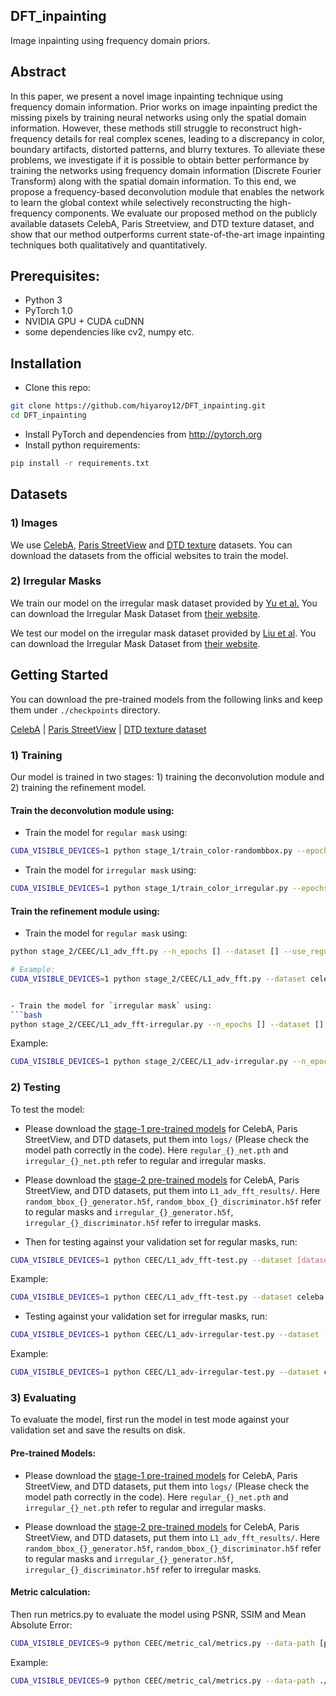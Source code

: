 ## DFT_inpainting
Image inpainting using frequency domain priors.

## Abstract
In this paper, we present a novel image inpainting technique using frequency domain information. Prior works on image inpainting predict the missing pixels by training neural networks using only the spatial domain information. However, these methods still struggle to reconstruct high-frequency details for real complex scenes, leading to a discrepancy in color, boundary artifacts, distorted patterns, and blurry textures. To alleviate these problems, we investigate if it is possible to obtain better performance by training the networks using frequency domain information (Discrete Fourier Transform) along with the spatial domain information. To this end, we propose a frequency-based deconvolution module that enables the network to learn the global context while selectively reconstructing the high-frequency components. We evaluate our proposed method on the publicly available datasets CelebA, Paris Streetview, and DTD texture dataset, and show that our method outperforms current state-of-the-art image inpainting techniques both qualitatively and quantitatively. 

## Prerequisites: 
- Python 3
- PyTorch 1.0
- NVIDIA GPU + CUDA cuDNN
- some dependencies like cv2, numpy etc. 


## Installation
- Clone this repo:
```bash
git clone https://github.com/hiyaroy12/DFT_inpainting.git
cd DFT_inpainting
```
- Install PyTorch and dependencies from http://pytorch.org
- Install python requirements:
```bash
pip install -r requirements.txt
```

## Datasets
### 1) Images
We use [CelebA](http://mmlab.ie.cuhk.edu.hk/projects/CelebA.html), [Paris StreetView](https://github.com/pathak22/context-encoder) and [DTD texture](https://www.robots.ox.ac.uk/~vgg/data/dtd/) datasets. You can download the datasets from the official websites to train the model. 

### 2) Irregular Masks
We train our model on the irregular mask dataset provided by [Yu et al.]() You can download the Irregular Mask Dataset from [their website]().

We test our model on the irregular mask dataset provided by [Liu et al](https://arxiv.org/abs/1804.07723). You can download the Irregular Mask Dataset from [their website](http://masc.cs.gmu.edu/wiki/partialconv).

## Getting Started
You can download the pre-trained models from the following links and keep them under `./checkpoints` directory.

[CelebA]() | [Paris StreetView]() | [DTD texture dataset]()

### 1) Training
Our model is trained in two stages: 1) training the deconvolution module and 2) training the refinement model. 
#### Train the deconvolution module using:
- Train the model for `regular mask` using:
```bash
CUDA_VISIBLE_DEVICES=1 python stage_1/train_color-randombbox.py --epochs 100 --dataset celeba --use_regular 1
```

- Train the model for `irregular mask` using:
```bash
CUDA_VISIBLE_DEVICES=1 python stage_1/train_color_irregular.py --epochs 100 --dataset celeba --use_irregular 1
```

#### Train the refinement module using:
- Train the model for `regular mask` using:
```bash
python stage_2/CEEC/L1_adv_fft.py --n_epochs [] --dataset [] --use_regular 1

# Example:
CUDA_VISIBLE_DEVICES=1 python stage_2/CEEC/L1_adv_fft.py --dataset celeba --n_epochs 300 --use_regular 1


- Train the model for `irregular mask` using:
```bash
python stage_2/CEEC/L1_adv_fft-irregular.py --n_epochs [] --dataset [] --use_irregular 1
```
Example:
```bash
CUDA_VISIBLE_DEVICES=1 python stage_2/CEEC/L1_adv-irregular.py --n_epochs 300 --dataset celeba --use_irregular 1
```

### 2) Testing
To test the model:

- Please download the [stage-1 pre-trained models](https://drive.google.com/drive/folders/1ZWtyd8jb9R14OqJN0ytpgYNDz3XbLu7_?usp=sharing) for CelebA, Paris StreetView, and DTD datasets, put them into `logs/` (Please check the model path correctly in the code). Here `regular_{}_net.pth` and `irregular_{}_net.pth` refer to regular and irregular masks.

- Please download the [stage-2 pre-trained models](https://drive.google.com/drive/folders/1K4ry5qlkzMzk3ZqrS1sLm4p949ebIXfv?usp=sharing) for CelebA, Paris StreetView, and DTD datasets, put them into `L1_adv_fft_results/`. Here `random_bbox_{}_generator.h5f`, `random_bbox_{}_discriminator.h5f` refer to regular masks and `irregular_{}_generator.h5f`, `irregular_{}_discriminator.h5f` refer to irregular masks.

- Then for testing against your validation set for regular masks, run:
```bash
CUDA_VISIBLE_DEVICES=1 python CEEC/L1_adv_fft-test.py --dataset [dataset_name] --use_regular 1
```
Example:
```bash
CUDA_VISIBLE_DEVICES=1 python CEEC/L1_adv_fft-test.py --dataset celeba --use_regular 1
```

- Testing against your validation set for irregular masks, run:
```bash
CUDA_VISIBLE_DEVICES=1 python CEEC/L1_adv-irregular-test.py --dataset [dataset_name] --use_irregular 1 --perc_test_mask []
```
Example:
```bash
CUDA_VISIBLE_DEVICES=1 python CEEC/L1_adv-irregular-test.py --dataset celeba --use_irregular 1 --perc_test_mask 0.1
```

### 3) Evaluating
To evaluate the model, first run the model in test mode against your validation set and save the results on disk. 

#### Pre-trained Models: 
- Please download the [stage-1 pre-trained models](https://drive.google.com/drive/folders/1ZWtyd8jb9R14OqJN0ytpgYNDz3XbLu7_?usp=sharing) for CelebA, Paris StreetView, and DTD datasets, put them into `logs/` (Please check the model path correctly in the code). Here `regular_{}_net.pth` and `irregular_{}_net.pth` refer to regular and irregular masks.

- Please download the [stage-2 pre-trained models](https://drive.google.com/drive/folders/1K4ry5qlkzMzk3ZqrS1sLm4p949ebIXfv?usp=sharing) for CelebA, Paris StreetView, and DTD datasets, put them into `L1_adv_fft_results/`. Here `random_bbox_{}_generator.h5f`, `random_bbox_{}_discriminator.h5f` refer to regular masks and `irregular_{}_generator.h5f`, `irregular_{}_discriminator.h5f` refer to irregular masks.

#### Metric calculation:
Then run metrics.py to evaluate the model using PSNR, SSIM and Mean Absolute Error:
```bash
CUDA_VISIBLE_DEVICES=9 python CEEC/metric_cal/metrics.py --data-path [path to validation set] --output-path [path to model output]
```
Example: 
```bash
CUDA_VISIBLE_DEVICES=9 python CEEC/metric_cal/metrics.py --data-path ./CEEC_fft_infer_results/dtd_images/clean/ --output-path ./CEEC_fft_infer_results/dtd_images/reconstructed/ 
```


